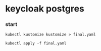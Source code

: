 # keycloak postgres

### start

`kubectl kustomize kustomize > final.yaml`

`kubectl apply -f final.yaml`
